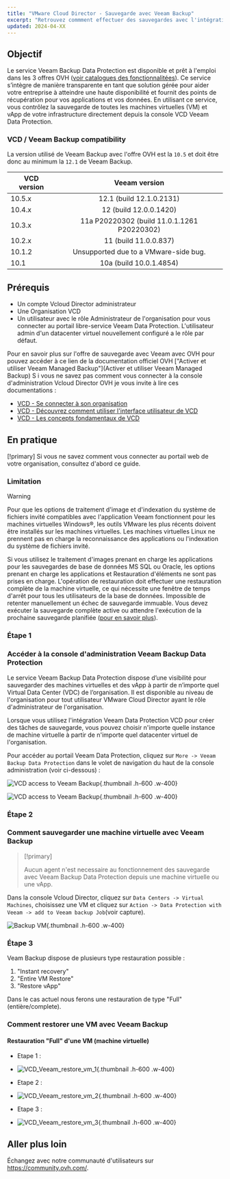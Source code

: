 ```yaml
---
title: "VMware Cloud Director - Sauvegarde avec Veeam Backup"
excerpt: "Retrouvez commment effectuer des sauvegardes avec l'intégration Veeam Backup Data Protection"
updated: 2024-04-XX
---
```


## Objectif

Le service Veeam Backup Data Protection est disponible et prêt à l'emploi dans les 3 offres OVH ([voir catalogues des fonctionnalitées](https://help.ovhcloud.com/csm/en-ie-vmware-vcd-concepts?id=kb_article_view&sysparm_article=KB0062559#features-of-vmware-cloud-director-at-ovhcloud)). Ce service s’intègre de manière transparente en tant que solution gérée pour aider votre entreprise à atteindre une haute disponibilité et fournit des points de récupération pour vos applications et vos données. En utilisant ce service, vous contrôlez la sauvegarde de toutes les machines virtuelles (VM) et vApp de votre infrastructure directement depuis la console VCD Veeam Data Protection.

### VCD / Veeam Backup compatibility

La version utilisé de Veeam Backup avec l'offre OVH est la `10.5` et doit être donc au minimum la `12.1` de Veeam Backup.

| VCD version |   Veeam version |
|-------------|:-:   
| 10.5.x 	    | 12.1 (build 12.1.0.2131)
| 10.4.x      | 12 (build 12.0.0.1420)
| 10.3.x      | 11a P20220302 (build 11.0.1.1261 P20220302)
| 10.2.x 	    | 11 (build 11.0.0.837)
| 10.1.2      | Unsupported due to a VMware-side bug.
| 10.1 	      | 10a (build 10.0.1.4854)


## Prérequis
- Un compte Vcloud Director administrateur
- Une Organisation VCD
- Un utilisateur avec le rôle Administrateur de l'organisation pour vous connecter au portail libre-service Veeam Data Protection. L'utilisateur admin d'un datacenter virtuel nouvellement configuré a le rôle par défaut.

Pour en savoir plus sur l'offre de sauvegarde avec Veeam avec OVH pour pouvez accéder à ce lien de la documentation officiel OVH ["Activer et utiliser Veeam Managed Backup"](Activer et utiliser Veeam Managed Backup)
S i vous ne savez pas comment vous connecter à la console d'administration Vcloud Director OVH je vous invite à lire ces documentations : 
- [VCD - Se connecter à son organisation](https://help.ovhcloud.com/csm/fr-vmware-vcd-logging-change-password?id=kb_article_view&sysparm_article=KB0062737)
- [VCD - Découvrez comment utiliser l'interface utilisateur de VCD](https://help.ovhcloud.com/csm/fr-vmware-vcd-getting-started-dashboard-overview?id=kb_article_view&sysparm_article=KB0062580)
- [VCD - Les concepts fondamentaux de VCD](https://help.ovhcloud.com/csm/fr-vmware-vcd-concepts?id=kb_article_view&sysparm_article=KB0062577)
## En pratique
[!primary] Si vous ne savez comment vous connecter au portail web de votre organisation, consultez d'abord ce guide.

### Limitation
> [!WARNING]
> 
> Pour que les options de traitement d'image et d'indexation du système de fichiers invité compatibles avec l'application Veeam fonctionnent pour les machines virtuelles Windows®, les outils VMware les plus récents doivent être installés sur les machines virtuelles. Les machines virtuelles Linux ne prennent pas en charge la reconnaissance des applications ou l'indexation du système de fichiers invité. 
> 
> Si vous utilisez le traitement d'images prenant en charge les applications pour les sauvegardes de base de données MS SQL ou Oracle, les options prenant en charge les applications et Restauration d'éléments ne sont pas prises en charge. L'opération de restauration doit effectuer une restauration complète de la machine virtuelle, ce qui nécessite une fenêtre de temps d'arrêt pour tous les utilisateurs de la base de données. Impossible de retenter manuellement un échec de sauvegarde immuable. Vous devez exécuter la sauvegarde complète active ou attendre l'exécution de la prochaine sauvegarde planifiée ([pour en savoir plus](https://helpcenter.veeam.com/docs/backup/vsphere/vcloud_manage_backup.html?ver=120)).

### Étape 1

###  Accéder à la console d'administration Veeam Backup Data Protection

Le service Veeam Backup Data Protection dispose d’une visibilité pour sauvegarder des machines virtuelles et des vApp à partir de n’importe quel Virtual Data Center (VDC) de l’organisation. Il est disponible au niveau de l'organisation pour tout utilisateur VMware Cloud Director ayant le rôle d'administrateur de l'organisation.

Lorsque vous utilisez l'intégration Veeam Data Protection VCD pour créer des tâches de sauvegarde, vous pouvez choisir n'importe quelle instance de machine virtuelle à partir de n'importe quel datacenter virtuel de l'organisation.

Pour accéder au portail Veeam Data Protection, cliquez sur `More -> Veeam Backup Data Protection` dans le volet de navigation du haut de la console administration (voir ci-dessous) :

![VCD access to Veeam Backup](images/vcd_veeam_backup.png){.thumbnail .h-600 .w-400} 

![VCD access to Veeam Backup](images/vcd_veeam_backup_console.png){.thumbnail .h-600 .w-400}

### Étape 2

### Comment sauvegarder une machine virtuelle avec Veeam Backup

> [!primary]
>
> Aucun agent n'est necessaire au fonctionnement des sauvegarde avec Veeam Backup Data Protection depuis une machine virtuelle ou une vApp.
>


Dans la console Vcloud Director, cliquez sur `Data Centers -> Virtual Machines`, choisissez une VM et cliquez sur `Action -> Data Protection with Veeam -> add to Veeam backup Job`(voir capture).


![Backup VM](images/vcd_veeam_backup_vm.png){.thumbnail .h-600 .w-400}


### Étape 3

Veam Backup dispose de plusieurs type restauration possible :

1. "Instant recovery"
2. "Entire VM Restore"
3. "Restore vApp"

Dans le cas actuel nous ferons une restauration de type "Full" (entière/complete).

### Comment restorer une VM avec Veeam Backup


#### Restauration "Full" d'une VM (machine virtuelle)


- Etape 1 : 


- ![VCD_Veeam_restore_vm_1](images/vcd_veeam_restore_vm.png){.thumbnail .h-600 .w-400}


- Etape 2 : 


- ![VCD_Veeam_restore_vm_2](images/vcd_veeam_restore_vm_2.png){.thumbnail .h-600 .w-400}



- Etape 3 : 


- ![VCD_Veeam_restore_vm_3](images/vcd_veeam_restore_vm_3.png){.thumbnail .h-600 .w-400}

## Aller plus loin

Échangez avec notre communauté d'utilisateurs sur <https://community.ovh.com/>.